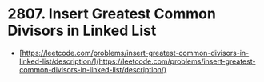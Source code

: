 # 2807. Insert Greatest Common Divisors in Linked List

- [https://leetcode.com/problems/insert-greatest-common-divisors-in-linked-list/description/](https://leetcode.com/problems/insert-greatest-common-divisors-in-linked-list/description/)

